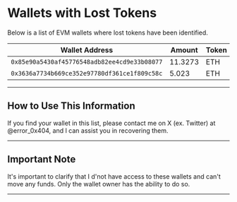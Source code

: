 # Wallets with Lost Tokens

Below is a list of EVM wallets where lost tokens have been identified.

| Wallet Address                               | Amount  | Token |
| -------------------------------------------- | ------- | ----- |
| `0x85e90a5430af45776548adb82ee4cd9e33b08077` | 11.3273 | ETH   |
| `0x3636a7734b669ce352e97780df361ce1f809c58c` | 5.023   | ETH   |

---

## How to Use This Information

If you find your wallet in this list, please contact me on X (ex. Twitter) at @error_0x404, and I can assist you in recovering them.

---

## Important Note

It's important to clarify that I d'not have access to these wallets and can't move any funds. Only the wallet owner has the ability to do so.

---
